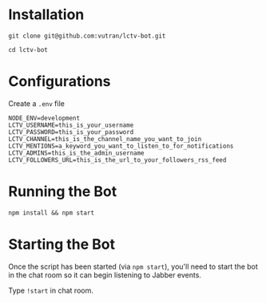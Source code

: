 # Installation

```
git clone git@github.com:vutran/lctv-bot.git

cd lctv-bot

```

# Configurations

Create a `.env` file

```
NODE_ENV=development
LCTV_USERNAME=this_is_your_username
LCTV_PASSWORD=this_is_your_password
LCTV_CHANNEL=this_is_the_channel_name_you_want_to_join
LCTV_MENTIONS=a_keyword_you_want_to_listen_to_for_notifications
LCTV_ADMINS=this_is_the_admin_username
LCTV_FOLLOWERS_URL=this_is_the_url_to_your_followers_rss_feed
```

# Running the Bot

```
npm install && npm start
```

# Starting the Bot

Once the script has been started (via `npm start`), you'll need to start the bot in the chat room so it can begin listening to Jabber events.

Type `!start` in chat room.
